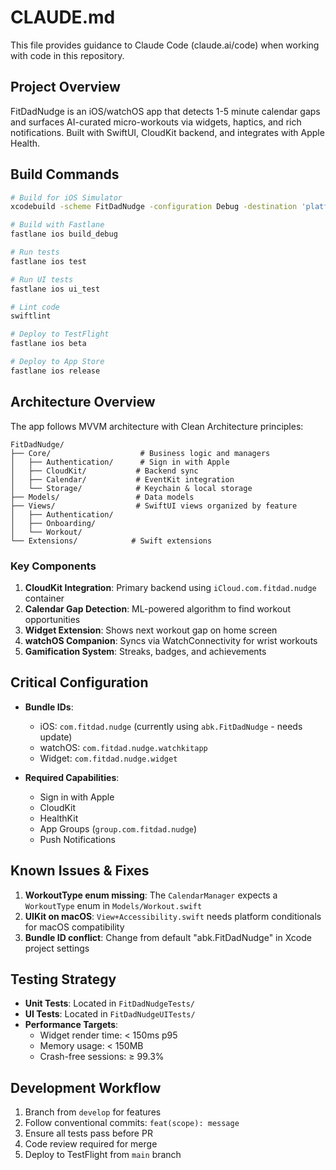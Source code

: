 # CLAUDE.md

This file provides guidance to Claude Code (claude.ai/code) when working with code in this repository.

## Project Overview

FitDadNudge is an iOS/watchOS app that detects 1-5 minute calendar gaps and surfaces AI-curated micro-workouts via widgets, haptics, and rich notifications. Built with SwiftUI, CloudKit backend, and integrates with Apple Health.

## Build Commands

```bash
# Build for iOS Simulator
xcodebuild -scheme FitDadNudge -configuration Debug -destination 'platform=iOS Simulator,name=iPhone 15 Pro' build

# Build with Fastlane
fastlane ios build_debug

# Run tests
fastlane ios test

# Run UI tests
fastlane ios ui_test

# Lint code
swiftlint

# Deploy to TestFlight
fastlane ios beta

# Deploy to App Store
fastlane ios release
```

## Architecture Overview

The app follows MVVM architecture with Clean Architecture principles:

```
FitDadNudge/
├── Core/                    # Business logic and managers
│   ├── Authentication/      # Sign in with Apple
│   ├── CloudKit/           # Backend sync
│   ├── Calendar/           # EventKit integration
│   └── Storage/            # Keychain & local storage
├── Models/                 # Data models
├── Views/                  # SwiftUI views organized by feature
│   ├── Authentication/
│   ├── Onboarding/
│   └── Workout/
└── Extensions/            # Swift extensions
```

### Key Components

1. **CloudKit Integration**: Primary backend using `iCloud.com.fitdad.nudge` container
2. **Calendar Gap Detection**: ML-powered algorithm to find workout opportunities
3. **Widget Extension**: Shows next workout gap on home screen
4. **watchOS Companion**: Syncs via WatchConnectivity for wrist workouts
5. **Gamification System**: Streaks, badges, and achievements

## Critical Configuration

- **Bundle IDs**:
  - iOS: `com.fitdad.nudge` (currently using `abk.FitDadNudge` - needs update)
  - watchOS: `com.fitdad.nudge.watchkitapp`
  - Widget: `com.fitdad.nudge.widget`

- **Required Capabilities**:
  - Sign in with Apple
  - CloudKit
  - HealthKit
  - App Groups (`group.com.fitdad.nudge`)
  - Push Notifications

## Known Issues & Fixes

1. **WorkoutType enum missing**: The `CalendarManager` expects a `WorkoutType` enum in `Models/Workout.swift`
2. **UIKit on macOS**: `View+Accessibility.swift` needs platform conditionals for macOS compatibility
3. **Bundle ID conflict**: Change from default "abk.FitDadNudge" in Xcode project settings

## Testing Strategy

- **Unit Tests**: Located in `FitDadNudgeTests/`
- **UI Tests**: Located in `FitDadNudgeUITests/`
- **Performance Targets**:
  - Widget render time: < 150ms p95
  - Memory usage: < 150MB
  - Crash-free sessions: ≥ 99.3%

## Development Workflow

1. Branch from `develop` for features
2. Follow conventional commits: `feat(scope): message`
3. Ensure all tests pass before PR
4. Code review required for merge
5. Deploy to TestFlight from `main` branch